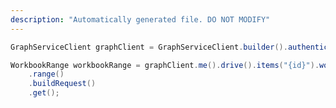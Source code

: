 ```yaml
---
description: "Automatically generated file. DO NOT MODIFY"
---
```

<!-- markdownlint-disable MD041 -->

```java
GraphServiceClient graphClient = GraphServiceClient.builder().authenticationProvider( authProvider ).buildClient();

WorkbookRange workbookRange = graphClient.me().drive().items("{id}").workbook().names("{name}")
    .range()
    .buildRequest()
    .get();
```
